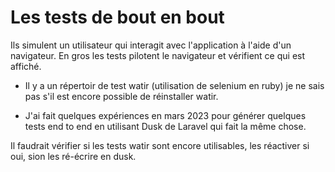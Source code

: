 # Les tests de bout en bout

Ils simulent un utilisateur qui interagit avec l'application à l'aide d'un navigateur. En gros les tests pilotent le navigateur et vérifient ce qui est affiché. 

* Il y a un répertoir de test watir (utilisation de selenium en ruby) je ne sais pas s'il est encore possible de réinstaller watir.

* J'ai fait quelques expériences en mars 2023 pour générer quelques tests end to end en utilisant Dusk de Laravel qui fait la même chose. 

Il faudrait vérifier si les tests watir sont encore utilisables, les réactiver si oui, sion les ré-écrire en dusk.